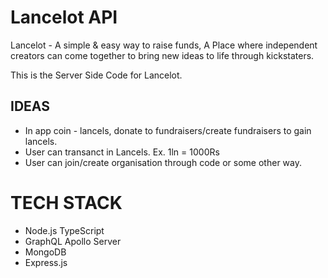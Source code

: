 # Lancelot API

Lancelot - A simple & easy way to raise funds, A Place where independent creators can come together to bring new ideas to life through kickstaters.

This is the Server Side Code for Lancelot.

## IDEAS

- In app coin - lancels, donate to fundraisers/create fundraisers to gain lancels.
- User can transanct in Lancels. Ex. 1ln = 1000Rs
- User can join/create organisation through code or some other way.

# TECH STACK

- Node.js TypeScript
- GraphQL Apollo Server
- MongoDB
- Express.js
